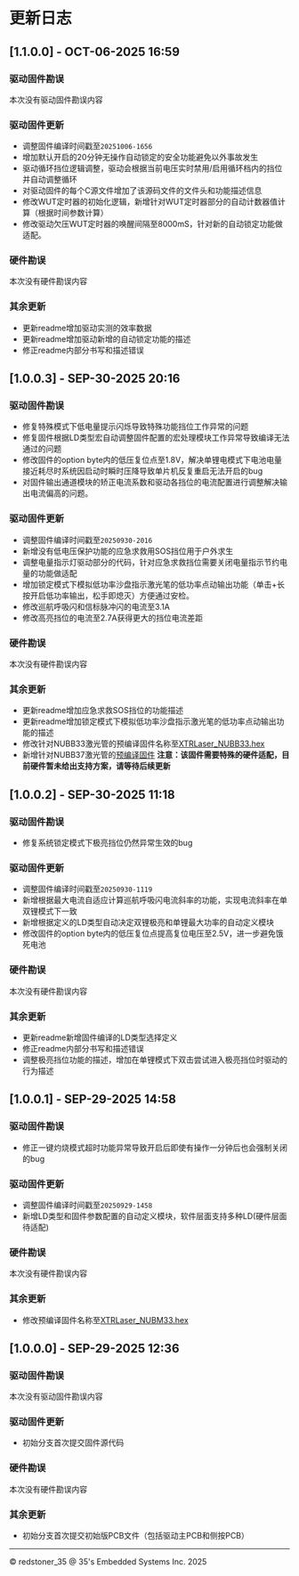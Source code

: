 # 更新日志

## [1.1.0.0] - OCT-06-2025 16:59

### 驱动固件勘误

本次没有驱动固件勘误内容

### 驱动固件更新

+ 调整固件编译时间戳至`20251006-1656`
+ 增加默认开启的20分钟无操作自动锁定的安全功能避免以外事故发生
+ 驱动循环挡位逻辑调整，驱动会根据当前电压实时禁用/启用循环档内的挡位并自动调整循环
+ 对驱动固件的每个C源文件增加了该源码文件的文件头和功能描述信息
+ 修改WUT定时器的初始化逻辑，新增针对WUT定时器部分的自动计数器值计算（根据时间参数计算）
+ 修改驱动欠压WUT定时器的唤醒间隔至8000mS，针对新的自动锁定功能做适配。

### 硬件勘误

本次没有硬件勘误内容

### 其余更新

+ 更新readme增加驱动实测的效率数据
+ 更新readme增加驱动新增的自动锁定功能的描述
+ 修正readme内部分书写和描述错误

## [1.0.0.3] - SEP-30-2025 20:16

### 驱动固件勘误

+ 修复特殊模式下低电量提示闪烁导致特殊功能挡位工作异常的问题
+ 修复固件根据LD类型宏自动调整固件配置的宏处理模块工作异常导致编译无法通过的问题
+ 修改固件的option byte内的低压复位点至1.8V，解决单锂电模式下电池电量接近耗尽时系统因启动时瞬时压降导致单片机反复重启无法开启的bug
+ 对固件输出通道模块的矫正电流系数和驱动各挡位的电流配置进行调整解决输出电流偏高的问题。

### 驱动固件更新

+ 调整固件编译时间戳至`20250930-2016`
+ 新增没有低电压保护功能的应急求救用SOS挡位用于户外求生
+ 调整电量指示灯驱动部分的代码，针对应急求救挡位需要关闭电量指示节约电量的功能做适配
+ 增加锁定模式下模拟低功率沙盘指示激光笔的低功率点动输出功能（单击+长按开启低功率输出，松手即熄灭）方便通过安检。
+ 修改巡航呼吸闪和信标脉冲闪的电流至3.1A
+ 修改高亮挡位的电流至2.7A获得更大的挡位电流差距

### 硬件勘误

本次没有硬件勘误内容

### 其余更新

+ 更新readme增加应急求救SOS挡位的功能描述
+ 更新readme增加锁定模式下模拟低功率沙盘指示激光笔的低功率点动输出功能的描述
+ 修改针对NUBB33激光管的预编译固件名称至[XTRLaser_NUBB33.hex](/Firmware/XTRLaser_NUBB33.hex)
+ 新增针对NUBB37激光管的[预编译固件](/Firmware/XTRLaser_NUBB37.hex) **注意：该固件需要特殊的硬件适配，目前硬件暂未给出支持方案，请等待后续更新**

## [1.0.0.2] - SEP-30-2025 11:18

### 驱动固件勘误

+ 修复系统锁定模式下极亮挡位仍然异常生效的bug

### 驱动固件更新

+ 调整固件编译时间戳至`20250930-1119`
+ 新增根据最大电流自适应计算巡航呼吸闪电流斜率的功能，实现电流斜率在单双锂模式下一致
+ 新增根据定义的LD类型自动决定双锂极亮和单锂最大功率的自动定义模块
+ 修改固件的option byte内的低压复位点提高复位电压至2.5V，进一步避免饿死电池

### 硬件勘误

本次没有硬件勘误内容

### 其余更新

+ 更新readme新增固件编译的LD类型选择定义
+ 修正readme内部分书写和描述错误
+ 调整极亮挡位功能的描述，增加在单锂模式下双击尝试进入极亮挡位时驱动的行为描述

## [1.0.0.1] - SEP-29-2025 14:58

### 驱动固件勘误

+ 修正一键灼烧模式超时功能异常导致开启后即使有操作一分钟后也会强制关闭的bug

### 驱动固件更新

+ 调整固件编译时间戳至`20250929-1458`
+ 新增LD类型和固件参数配置的自动定义模块，软件层面支持多种LD(硬件层面待适配)

### 硬件勘误

本次没有硬件勘误内容

### 其余更新

+ 修改预编译固件名称至[XTRLaser_NUBM33.hex](/Firmware/XTRLaser_NUBM33.hex)

## [1.0.0.0] - SEP-29-2025 12:36

### 驱动固件勘误

本次没有驱动固件勘误内容

### 驱动固件更新

+ 初始分支首次提交固件源代码

### 硬件勘误

本次没有硬件勘误内容

### 其余更新

+ 初始分支首次提交初始版PCB文件（包括驱动主PCB和侧按PCB）

----------------------------------------------------------------------------------------------------------------------------------
© redstoner_35 @ 35's Embedded Systems Inc.  2025